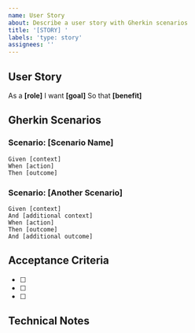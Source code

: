 ```yaml
---
name: User Story
about: Describe a user story with Gherkin scenarios
title: '[STORY] '
labels: 'type: story'
assignees: ''
---
```


## User Story
As a **[role]**
I want **[goal]**
So that **[benefit]**

## Gherkin Scenarios

### Scenario: [Scenario Name]
```gherkin
Given [context]
When [action]
Then [outcome]
```

### Scenario: [Another Scenario]
```gherkin
Given [context]
And [additional context]
When [action]
Then [outcome]
And [additional outcome]
```

## Acceptance Criteria
- [ ]
- [ ]
- [ ]

## Technical Notes
<!-- Implementation considerations, dependencies, blockers -->
